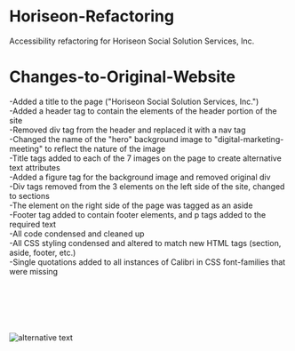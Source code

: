 # Horiseon-Refactoring
Accessibility refactoring for Horiseon Social Solution Services, Inc.

# Changes-to-Original-Website

-Added a title to the page ("Horiseon Social Solution Services, Inc.")<br>
-Added a header tag to contain the elements of the header portion of the site<br>
-Removed div tag from the header and replaced it with a nav tag<br>
-Changed the name of the "hero" background image to "digital-marketing-meeting" to reflect the nature of the image<br>
-Title tags added to each of the 7 images on the page to create alternative text attributes<br>
-Added a figure tag for the background image and removed original div<br>
-Div tags removed from the 3 elements on the left side of the site, changed to sections<br>
-The element on the right side of the page was tagged as an aside<br>
-Footer tag added to contain footer elements, and p tags added to the required text<br>
-All code condensed and cleaned up<br>
-All CSS styling condensed and altered to match new HTML tags (section, aside, footer, etc.)<br>
-Single quotations added to all instances of Calibri in CSS font-families that were missing<br>
<br>
<br>
<br>
<br>
<br>
<br>
![alternative text](Horiseon-refactoring-final-photo.png "Final screenshot of full site")
